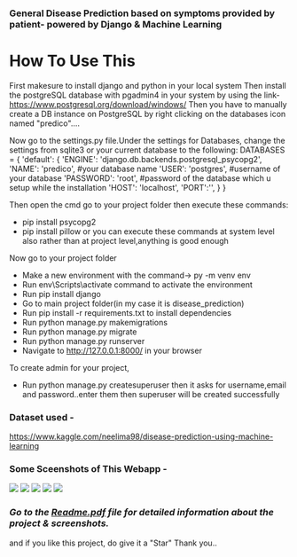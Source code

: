 ### General Disease Prediction based on symptoms provided by patient- powered by Django & Machine Learning


# How To Use This
First makesure to install django and python in your local system
Then install the postgreSQL database with pgadmin4 in your system by using the link- https://www.postgresql.org/download/windows/
Then you have to manually create a DB instance on PostgreSQL by right clicking on the databases icon named "predico"....

Now go to the settings.py file.Under the settings for Databases, change the settings from sqlite3 or your current database to the following:
  DATABASES = {
    'default': {
        'ENGINE': 'django.db.backends.postgresql_psycopg2',
        'NAME': 'predico',   #your database name
        'USER': 'postgres',  #username of your database
        'PASSWORD': 'root',  #password of the database which u setup while the installation 
        'HOST': 'localhost', 
        'PORT':'',
    }
}

Then open the cmd go to your project folder then execute these commands:
   - pip install psycopg2
   - pip install pillow
  or you can execute these commands at system level also rather than at project level,anything is good enough

 Now go to your project folder
   - Make a new environment with the command-> py -m venv env
   - Run env\Scripts\activate command to activate the environment
   - Run pip install django
   - Go to main project folder(in my case it is disease_prediction)
   - Run pip install -r requirements.txt to install dependencies
   - Run python manage.py makemigrations
   - Run python manage.py migrate
   - Run python manage.py runserver
   - Navigate to http://127.0.0.1:8000/ in your browser

To create admin for your project,
   - Run python manage.py createsuperuser then
        it asks for username,email and password..enter them then superuser will be created successfully

### Dataset used - 
https://www.kaggle.com/neelima98/disease-prediction-using-machine-learning

### Some Sceenshots of This Webapp -

![](https://github.com/anuj-glitch/Disease-Prediction-using-Django-and-machine-learning/blob/master/screenshots/Capture1.PNG)
![](https://github.com/anuj-glitch/Disease-Prediction-using-Django-and-machine-learning/blob/master/screenshots/Capture2.PNG)
![](https://github.com/anuj-glitch/Disease-Prediction-using-Django-and-machine-learning/blob/master/screenshots/Capture3.PNG)
![](https://github.com/anuj-glitch/Disease-Prediction-using-Django-and-machine-learning/blob/master/screenshots/Capture4.PNG)
![](https://github.com/anuj-glitch/Disease-Prediction-using-Django-and-machine-learning/blob/master/screenshots/Capture5.PNG)


### ***Go to the [Readme.pdf](Readme.pdf) file for detailed information about the project & screenshots.***
and if you like this project, do give it a "Star" Thank you..
